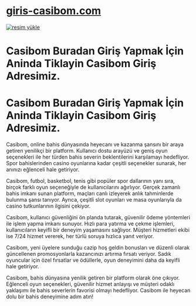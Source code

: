 # <a href="https://l24.im/AdVjKbS">giris-casibom.com</a>

<a href="https://l24.im/AdVjKbS"><img src="https://resmim.net/cdn/2024/10/07/mQocaj.png" alt="resim yükle" border="0" /></a>

# Casibom Buradan Giriş Yapmak İçin Aninda Tiklayin Casibom Giriş Adresimiz.

# Casibom Buradan Giriş Yapmak İçin Aninda Tiklayin Casibom Giriş Adresimiz.

Casibom, online bahis dünyasında heyecanı ve kazanma şansını bir araya getiren yenilikçi bir platform. Kullanıcı dostu arayüzü ve geniş oyun seçenekleri ile her türden bahis severin beklentilerini karşılamayı hedefliyor. Spor bahislerinden casino oyunlarına kadar çeşitli seçenekler sunarak, her anınızı eğlenceli hale getiriyor.

Casibom, futbol, basketbol, tenis gibi popüler spor dallarının yanı sıra, birçok farklı oyun seçeneğiyle de kullanıcılarını ağırlıyor. Gerçek zamanlı bahis imkanı sunan platform, maçları canlı izleyerek anlık tahminlerde bulunma şansı tanıyor. Ayrıca, çeşitli slot oyunları ve masa oyunlarıyla da casino tutkunlarının ilgisini çekiyor.

Casibom, kullanıcı güvenliğini ön planda tutarak, güvenilir ödeme yöntemleri ile işlem yapma imkanı sunuyor. Hızlı para yatırma ve çekme işlemleri, kullanıcıların keyifli bir deneyim yaşamasını sağlıyor. Müşteri hizmetleri ekibi ise 7/24 hizmet vererek, her türlü soruya hızlıca yanıt veriyor.

Casibom, yeni üyelere sunduğu cazip hoş geldin bonusları ve düzenli olarak güncellenen promosyonlarla kazancınızı artırma fırsatı veriyor. Sadık oyuncular için özel fırsatlar ve ödüllerle, oyun deneyimini daha da keyifli hale getiriyor.

Casibom, bahis dünyasına yenilik getiren bir platform olarak öne çıkıyor. Eğlenceli oyun seçenekleri, güvenilir hizmet anlayışı ve müşteri odaklı yaklaşımı ile bahis severlerin favorisi olmayı hedefliyor. Casibom ile heyecan dolu bir bahis deneyimine adım atın!
